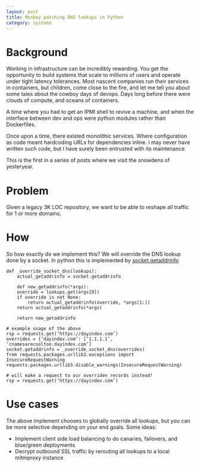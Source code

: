 ```yaml
---
layout: post
title: Monkey patching DNS lookups in Python 
category: systems
---
```


Background
========
Working in infrastructure can be incredibly rewarding. You get the opportunity to build systems that scale to millions of users and operate under tight latency tolerances. Most nascent companies run their services in containers, but children, come close to the fire, and let me tell you about some tales about the cowboy days of devops. Days long before there were clouds of compute, and oceans of containers. 

A time where you had to get an IPMI shell to revive a machine, and when the interface between dev and ops were python modules rather than Dockerfiles.

Once upon a time, there existed monolithic services. Where configuration as code meant hardcoding URLs for dependencies inline. I may never have written such code, but I have surely been entrusted with its maintenance. 

This is the first in a series of posts where we visit the snowdens of yesteryear. 

Problem
========
Given a legacy 3K LOC repository, we want to be able to reshape all traffic for 1 or more domains.  

How
=======
So how exactly do we implement this? We will override the DNS lookup done by a socket. In python this is implemented by [socket.getaddrinfo](https://docs.python.org/2.6/library/socket.html#socket.getaddrinfo)

	def _override_socket_dns(lookups):
	    actual_getaddrinfo = socket.getaddrinfo

	    def new_getaddrinfo(*args):
		override = lookups.get(args[0])
		if override is not None:
		    return actual_getaddrinfo(override, *args[1:])
		return actual_getaddrinfo(*args)

	    return new_getaddrinfo

	# example usage of the above
	rsp = requests.get(‘https://dayindev.com’)
	overrides = {‘dayindev.com’: [‘1.1.1.1’, ‘cnamesarecooltoo.dayindev.com’]
	socket.getaddrinfo = _override_socket_dns(overrides)
	from requests.packages.urllib3.exceptions import InsecureRequestWarning
	requests.packages.urllib3.disable_warnings(InsecureRequestWarning)

	# will make a request to our overriden records instead! 
	rsp = requests.get(‘https://dayindev.com’)


Use cases
========
The above implement chooses to globally override all lookups, but you can be more selective depending on your end goals. Some ideas: 

* Implement client side load balancing to do canaries, failovers, and blue/green deployments
* Decrypt outbound SSL traffic by rerouting all lookups to a local mitmproxy instance

